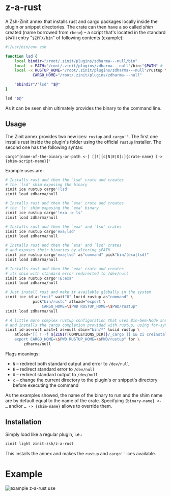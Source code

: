 # z-a-rust

A Zsh-Zinit annex that installs rust and cargo packages locally inside the
plugin or snippet directories. The crate can then have a so called *shim*
created (name borrowed from `rbenv`) – a script that's located in the standard
`$PATH` entry "`$ZPFX/bin`" of following contents (example):

```zsh
#!/usr/bin/env zsh

function lsd {
    local bindir="/root/.zinit/plugins/zdharma---null/bin"
    local -x PATH="/root/.zinit/plugins/zdharma---null"/bin:"$PATH" # -x means export
    local -x RUSTUP_HOME="/root/.zinit/plugins/zdharma---null"/rustup \
            CARGO_HOME="/root/.zinit/plugins/zdharma---null"

    "$bindir"/"lsd" "$@"
}

lsd "$@"
```

As it can be seen shim ultimately provides the binary to the command line.

## Usage

The Zinit annex provides two new ices: `rustup` and `cargo''`. The first one
installs rust inside the plugin's folder using the official `rustup` installer.
The second one has the following syntax:

`cargo"[name-of-the-binary-or-path <-] [[!][c|N|E|O]:]{crate-name} [-> {shim-script-name}]'`

Example uses are:

```zsh
# Installs rust and then the `lsd' crate and creates
# the `lsd' shim exposing the binary
zinit ice rustup cargo'!lsd'
zinit load zdharma/null

# Installs rust and then the `exa' crate and creates
# the `ls' shim exposing the `exa' binary
zinit ice rustup cargo'!exa -> ls'
zinit load zdharma/null

# Installs rust and then the `exa' and `lsd' crates
zinit ice rustup cargo'exa;lsd'
zinit load zdharma/null

# Installs rust and then the `exa' and `lsd' crates
# and exposes their binaries by altering $PATH
zinit ice rustup cargo'exa;lsd' as"command" pick"bin/(exa|lsd)"
zinit load zdharma/null

# Installs rust and then the `exa' crate and creates
# its shim with standard error redirected to /dev/null
zinit ice rustup cargo'!E:exa'
zinit load zdharma/null

# Just install rust and make it available globally in the system
zinit ice id-as"rust" wait"0" lucid rustup as"command" \
            pick"bin/rustc" atload="export \
                CARGO_HOME=\$PWD RUSTUP_HOME=\$PWD/rustup"
zinit load zdharma/null

# A little more complex rustup configuration that uses Bin-Gem-Node annex
# and installs the cargo completion provided with rustup, using for-syntax
zinit id-as=rust wait=1 as=null sbin="bin/*" lucid rustup \
    atload="[[ ! -f ${ZINIT[COMPLETIONS_DIR]}/_cargo ]] && zi creinstall rust; \
    export CARGO_HOME=\$PWD RUSTUP_HOME=\$PWD/rustup" for \
        zdharma/null

```

Flags meanings:

- `N` – redirect both standard output and error to `/dev/null`
- `E` – redirect standard error to `/dev/null`
- `O` – redirect standard output to `/dev/null`
- `c` – change the current directory to the plugin's or snippet's directory before
  executing the command

As the examples showed, the name of the binary to run and the shim name are
by default equal to the name of the crate. Specifying `{binary-name} <- …`
and/or `… -> {shim-name}` allows to override them.

## Installation

Simply load like a regular plugin, i.e.:

```zsh
zinit light zinit-zsh/z-a-rust
```

This installs the annex and makes the `rustup` and `cargo''` ices available.

# Example

![example z-a-rust
use](https://raw.githubusercontent.com/zinit-zsh/z-a-rust/master/images/z-a-rust.png)

<!-- vim:set ft=markdown tw=80 fo+=an1 autoindent: -->
